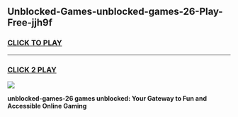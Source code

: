 
## Unblocked-Games-unblocked-games-26-Play-Free-jjh9f
<h3>
<a href="https://premium76.site?title=unblocked-games-26&ref=23A">CLICK TO PLAY</a></h3>
<hr>

<h3>
<a href="https://premium76.site?title=unblocked-games-26&ref=23A">CLICK 2 PLAY</a>
  
</h3>

<a href="https://premium76.site?title=unblocked-games-26&ref=23A"><img src="https://clearcache.store/games.png"></a>


**unblocked-games-26 games unblocked: Your Gateway to Fun and Accessible Online Gaming**
